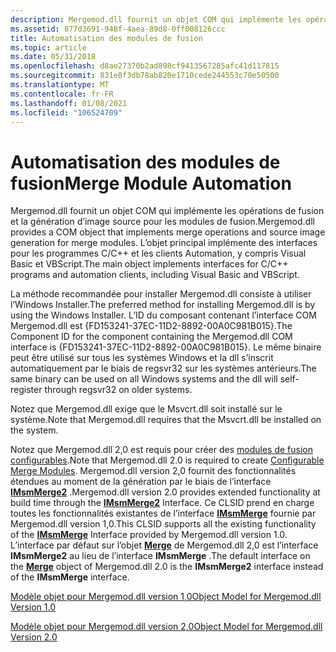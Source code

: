 ```yaml
---
description: Mergemod.dll fournit un objet COM qui implémente les opérations de fusion et la génération d’image source pour les modules de fusion. L’objet principal implémente des interfaces pour les programmes C/C++ et les clients Automation, y compris Visual Basic et VBScript.
ms.assetid: 877d3691-948f-4aea-89d8-0ff008126ccc
title: Automatisation des modules de fusion
ms.topic: article
ms.date: 05/31/2018
ms.openlocfilehash: d8ae27370b2ad898cf9413567285afc41d117815
ms.sourcegitcommit: 831e8f3db78ab820e1710cede244553c70e50500
ms.translationtype: MT
ms.contentlocale: fr-FR
ms.lasthandoff: 01/08/2021
ms.locfileid: "106524709"
---
```

# <a name="merge-module-automation"></a><span data-ttu-id="afefa-104">Automatisation des modules de fusion</span><span class="sxs-lookup"><span data-stu-id="afefa-104">Merge Module Automation</span></span>

<span data-ttu-id="afefa-105">Mergemod.dll fournit un objet COM qui implémente les opérations de fusion et la génération d’image source pour les modules de fusion.</span><span class="sxs-lookup"><span data-stu-id="afefa-105">Mergemod.dll provides a COM object that implements merge operations and source image generation for merge modules.</span></span> <span data-ttu-id="afefa-106">L’objet principal implémente des interfaces pour les programmes C/C++ et les clients Automation, y compris Visual Basic et VBScript.</span><span class="sxs-lookup"><span data-stu-id="afefa-106">The main object implements interfaces for C/C++ programs and automation clients, including Visual Basic and VBScript.</span></span>

<span data-ttu-id="afefa-107">La méthode recommandée pour installer Mergemod.dll consiste à utiliser l’Windows Installer.</span><span class="sxs-lookup"><span data-stu-id="afefa-107">The preferred method for installing Mergemod.dll is by using the Windows Installer.</span></span> <span data-ttu-id="afefa-108">L’ID du composant contenant l’interface COM Mergemod.dll est {FD153241-37EC-11D2-8892-00A0C981B015}.</span><span class="sxs-lookup"><span data-stu-id="afefa-108">The Component ID for the component containing the Mergemod.dll COM interface is {FD153241-37EC-11D2-8892-00A0C981B015}.</span></span> <span data-ttu-id="afefa-109">Le même binaire peut être utilisé sur tous les systèmes Windows et la dll s’inscrit automatiquement par le biais de regsvr32 sur les systèmes antérieurs.</span><span class="sxs-lookup"><span data-stu-id="afefa-109">The same binary can be used on all Windows systems and the dll will self-register through regsvr32 on older systems.</span></span>

<span data-ttu-id="afefa-110">Notez que Mergemod.dll exige que le Msvcrt.dll soit installé sur le système.</span><span class="sxs-lookup"><span data-stu-id="afefa-110">Note that Mergemod.dll requires that the Msvcrt.dll be installed on the system.</span></span>

<span data-ttu-id="afefa-111">Notez que Mergemod.dll 2,0 est requis pour créer des [modules de fusion configurables](configurable-merge-modules.md).</span><span class="sxs-lookup"><span data-stu-id="afefa-111">Note that Mergemod.dll 2.0 is required to create [Configurable Merge Modules](configurable-merge-modules.md).</span></span> <span data-ttu-id="afefa-112">Mergemod.dll version 2,0 fournit des fonctionnalités étendues au moment de la génération par le biais de l’interface [**IMsmMerge2**](/windows/desktop/api/Mergemod/nn-mergemod-imsmmerge2) .</span><span class="sxs-lookup"><span data-stu-id="afefa-112">Mergemod.dll version 2.0 provides extended functionality at build time through the [**IMsmMerge2**](/windows/desktop/api/Mergemod/nn-mergemod-imsmmerge2) Interface.</span></span> <span data-ttu-id="afefa-113">Ce CLSID prend en charge toutes les fonctionnalités existantes de l’interface [**IMsmMerge**](/windows/win32/api/mergemod/nn-mergemod-imsmmerge) fournie par Mergemod.dll version 1,0.</span><span class="sxs-lookup"><span data-stu-id="afefa-113">This CLSID supports all the existing functionality of the [**IMsmMerge**](/windows/win32/api/mergemod/nn-mergemod-imsmmerge) Interface provided by Mergemod.dll version 1.0.</span></span> <span data-ttu-id="afefa-114">L’interface par défaut sur l’objet [**Merge**](merge-object.md) de Mergemod.dll 2,0 est l’interface **IMsmMerge2** au lieu de l’interface **IMsmMerge** .</span><span class="sxs-lookup"><span data-stu-id="afefa-114">The default interface on the [**Merge**](merge-object.md) object of Mergemod.dll 2.0 is the **IMsmMerge2** interface instead of the **IMsmMerge** interface.</span></span>

[<span data-ttu-id="afefa-115">Modèle objet pour Mergemod.dll version 1,0</span><span class="sxs-lookup"><span data-stu-id="afefa-115">Object Model for Mergemod.dll Version 1.0</span></span>](object-model-for-mergemod-dll-version-1-0.md)

[<span data-ttu-id="afefa-116">Modèle objet pour Mergemod.dll version 2,0</span><span class="sxs-lookup"><span data-stu-id="afefa-116">Object Model for Mergemod.dll Version 2.0</span></span>](object-model-for-mergemod-dll-version-2-0.md)

 

 
